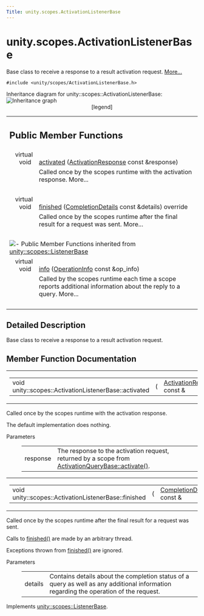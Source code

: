 ```yaml
---
Title: unity.scopes.ActivationListenerBase
---
```


# unity.scopes.ActivationListenerBase

<p>Base class to receive a response to a result activation request.  
<a href="#details">More...</a></p>
<p><code>#include &lt;unity/scopes/ActivationListenerBase.h&gt;</code></p>
Inheritance diagram for unity::scopes::ActivationListenerBase:
<img src="https://developer.ubuntu.com/static/devportal_uploaded/0b786290-9e76-4f2d-8231-4ce36163d971-../unity.scopes.ActivationListenerBase/classunity_1_1scopes_1_1_activation_listener_base__inherit__graph.png" border="0" usemap="#unity_1_1scopes_1_1_activation_listener_base_inherit__map" alt="Inheritance graph"/>
<map name="unity_1_1scopes_1_1_activation_listener_base_inherit__map" id="unity_1_1scopes_1_1_activation_listener_base_inherit__map">
<area shape="rect" id="node2" href="https://developer.ubuntu.com../classunity_1_1scopes_1_1_listener_base.html" title="Abstract base class to be notified of request completion (such as a query or activation request)..." alt="" coords="5,5,201,32"/></map>
<center><span class="legend">[legend]</span></center>
<table class="memberdecls">
<tr class="heading"><td colspan="2"><h2 class="groupheader">
Public Member Functions</h2></td></tr>
<tr class="memitem:a52106ae2856a2dc7fd6035707bd0bee2"><td class="memItemLeft" align="right" valign="top">virtual void&#160;</td><td class="memItemRight" valign="bottom"><a class="el" href="#a52106ae2856a2dc7fd6035707bd0bee2">activated</a> (<a class="el" href="unity.scopes.ActivationResponse.md">ActivationResponse</a> const &amp;response)</td></tr>
<tr class="memdesc:a52106ae2856a2dc7fd6035707bd0bee2"><td class="mdescLeft">&#160;</td><td class="mdescRight">Called once by the scopes runtime with the activation response.  More...<br /></td></tr>
<tr class="separator:a52106ae2856a2dc7fd6035707bd0bee2"><td class="memSeparator" colspan="2">&#160;</td></tr>
<tr class="memitem:a89f1e3697d62b098c73704368d3bc4c8"><td class="memItemLeft" align="right" valign="top">virtual void&#160;</td><td class="memItemRight" valign="bottom"><a class="el" href="#a89f1e3697d62b098c73704368d3bc4c8">finished</a> (<a class="el" href="unity.scopes.CompletionDetails.md">CompletionDetails</a> const &amp;details) override</td></tr>
<tr class="memdesc:a89f1e3697d62b098c73704368d3bc4c8"><td class="mdescLeft">&#160;</td><td class="mdescRight">Called once by the scopes runtime after the final result for a request was sent.  More...<br /></td></tr>
<tr class="separator:a89f1e3697d62b098c73704368d3bc4c8"><td class="memSeparator" colspan="2">&#160;</td></tr>
<tr class="inherit_header pub_methods_classunity_1_1scopes_1_1_listener_base"><td colspan="2" onclick="javascript:toggleInherit('pub_methods_classunity_1_1scopes_1_1_listener_base')"><img src="https://developer.ubuntu.com/static/devportal_uploaded/e9727940-eb78-4f7d-9104-5d33a6e138b5-../unity.scopes.ActivationListenerBase/closed.png" alt="-"/>&#160;Public Member Functions inherited from <a class="el" href="unity.scopes.ListenerBase.md">unity::scopes::ListenerBase</a></td></tr>
<tr class="memitem:a3b38fa642754142f40968f3ff8d1bdc8 inherit pub_methods_classunity_1_1scopes_1_1_listener_base"><td class="memItemLeft" align="right" valign="top">virtual void&#160;</td><td class="memItemRight" valign="bottom"><a class="el" href="unity.scopes.ListenerBase.md#a3b38fa642754142f40968f3ff8d1bdc8">info</a> (<a class="el" href="unity.scopes.OperationInfo.md">OperationInfo</a> const &amp;op_info)</td></tr>
<tr class="memdesc:a3b38fa642754142f40968f3ff8d1bdc8 inherit pub_methods_classunity_1_1scopes_1_1_listener_base"><td class="mdescLeft">&#160;</td><td class="mdescRight">Called by the scopes runtime each time a scope reports additional information about the reply to a query.  More...<br /></td></tr>
<tr class="separator:a3b38fa642754142f40968f3ff8d1bdc8 inherit pub_methods_classunity_1_1scopes_1_1_listener_base"><td class="memSeparator" colspan="2">&#160;</td></tr>
</table>
<a name="details" id="details"></a><h2 class="groupheader">Detailed Description</h2>
<p>Base class to receive a response to a result activation request. </p>
<h2 class="groupheader">Member Function Documentation</h2>
<table class="mlabels">
<tr>
<td class="mlabels-left">
<table class="memname">
<tr>
<td class="memname">void unity::scopes::ActivationListenerBase::activated </td>
<td>(</td>
<td class="paramtype"><a class="el" href="unity.scopes.ActivationResponse.md">ActivationResponse</a> const &amp;&#160;</td>
<td class="paramname"><em>response</em></td><td>)</td>
<td></td>
</tr>
</table>
</td>
<td class="mlabels-right">
<span class="mlabels"><span class="mlabel">virtual</span></span>  </td>
</tr>
</table>
<p>Called once by the scopes runtime with the activation response. </p>
<p>The default implementation does nothing. </p><dl class="params"><dt>Parameters</dt><dd>
<table class="params">
<tr><td class="paramname">response</td><td>The response to the activation request, returned by a scope from <a class="el" href="unity.scopes.ActivationQueryBase.md#a61ed49d8bc56e677ff2eb1f30e6a6b6b" title="Return response to the activation request. ">ActivationQueryBase::activate()</a>. </td></tr>
</table>
</dd>
</dl>
<table class="mlabels">
<tr>
<td class="mlabels-left">
<table class="memname">
<tr>
<td class="memname">void unity::scopes::ActivationListenerBase::finished </td>
<td>(</td>
<td class="paramtype"><a class="el" href="unity.scopes.CompletionDetails.md">CompletionDetails</a> const &amp;&#160;</td>
<td class="paramname"><em>details</em></td><td>)</td>
<td></td>
</tr>
</table>
</td>
<td class="mlabels-right">
<span class="mlabels"><span class="mlabel">override</span><span class="mlabel">virtual</span></span>  </td>
</tr>
</table>
<p>Called once by the scopes runtime after the final result for a request was sent. </p>
<p>Calls to <a class="el" href="#a89f1e3697d62b098c73704368d3bc4c8" title="Called once by the scopes runtime after the final result for a request was sent. ">finished()</a> are made by an arbitrary thread.</p>
<p>Exceptions thrown from <a class="el" href="#a89f1e3697d62b098c73704368d3bc4c8" title="Called once by the scopes runtime after the final result for a request was sent. ">finished()</a> are ignored. </p><dl class="params"><dt>Parameters</dt><dd>
<table class="params">
<tr><td class="paramname">details</td><td>Contains details about the completion status of a query as well as any additional information regarding the operation of the request. </td></tr>
</table>
</dd>
</dl>
<p>Implements <a class="el" href="unity.scopes.ListenerBase.md#afb44937749b61c9e3ebfa20ec6e4634b">unity::scopes::ListenerBase</a>.</p>
